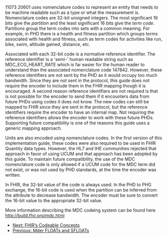11073 20601 uses nomenclature codes to represent an entity that needs to be machine readable such as a type or what the measurement is. Nomenclature codes are 32-bit unsigned integers. The most significant 16 bits give the *partition* and the least significant 16 bits give the *term code*. Partitions group the term codes into sets with a common meaning. For example, in PHD there is a health and fitness partition which groups terms associated with health and fitness, such as term codes for activities like run, bike, swim, altitude gained, distance, etc.

Associated with each 32-bit code is a normative reference identifier. The reference identifier is a 'semi-' human readable string such as MDC_ECG_HEART_RATE which is far easier for the human reader to understand than the associated nomenclature code 147842. However, these reference identifiers are not sent by the PHD as it would occupy too much bandwidth. Since they are not sent in the protocol, this guide does not require the encoder to include them in the FHIR mapping though it is encouraged. A second reason reference identifiers are not required is that is not possible for the encoder to send them if it encounters data from future PHDs using codes it does not know. The new codes can still be mapped to FHIR since they are sent in the protocol, but the reference identifiers require the encoder to have an internal map. Not requiring the reference identifiers allows the encoder to work with these future PHDs. Supporting future compatibility is one of the reasons this guide uses a generic mapping approach.

Units are also encoded using nomenclature codes. In the first version of this implementation guide, these codes were also required to be used in FHIR Quantity data types. However, the HL7 and IHE communities rejected that approach in favor of using UCUM and that approach has been adopted by this guide. To maintain future compatibility, the use of the MDC nomenclature code is only allowed if a UCUM code for the MDC term did not exist, or was not used by PHD standards, at the time the encoder was written.

In FHIR, the 32-bit value of the code is always used. In the PHD to PHG exchange, the 16-bit code is used when the partition can be inferred from the attribute to decrease bandwidth. The encoder must be sure to convert the 16-bit value to the appropriate 32-bit value.

More information describing the MDC codeing system can be found here http://build.fhir.org/mdc.html

 - [Next: FHIR’s Codeable Concepts](CodeableConcepts.html)
 - [Previous: Mder FLOATs and SFLOATs](MderFLOATsandSFLOATs.html)
